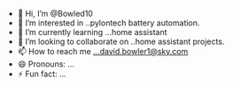- 👋 Hi, I’m @Bowled10
- 👀 I’m interested in ..pylontech battery automation.
- 🌱 I’m currently learning ...home assistant
- 💞️ I’m looking to collaborate on ..home assistant projects.
- 📫 How to reach me ...david.bowler1@sky.com 
- 😄 Pronouns: ...
- ⚡ Fun fact: ...

<!---
Bowled10/Bowled10 is a ✨ special ✨ repository because its `README.md` (this file) appears on your GitHub profile.
You can click the Preview link to take a look at your changes.
--->
